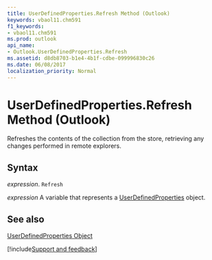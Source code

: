 ```yaml
---
title: UserDefinedProperties.Refresh Method (Outlook)
keywords: vbaol11.chm591
f1_keywords:
- vbaol11.chm591
ms.prod: outlook
api_name:
- Outlook.UserDefinedProperties.Refresh
ms.assetid: d8db8703-b1e4-4b1f-cdbe-099996830c26
ms.date: 06/08/2017
localization_priority: Normal
---
```



# UserDefinedProperties.Refresh Method (Outlook)

Refreshes the contents of the collection from the store, retrieving any changes performed in remote explorers.


## Syntax

 _expression_. `Refresh`

_expression_ A variable that represents a [UserDefinedProperties](./Outlook.UserDefinedProperties.md) object.


## See also


[UserDefinedProperties Object](Outlook.UserDefinedProperties.md)

[!include[Support and feedback](~/includes/feedback-boilerplate.md)]